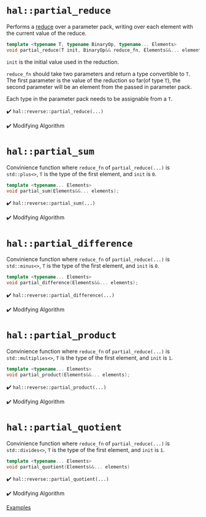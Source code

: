 # `hal::partial_reduce`

Performs a [reduce](reduce.md) over a parameter pack, writing over each
element with the current value of the reduce.

```cpp
template <typename T, typename BinaryOp, typename... Elements>
void partial_reduce(T init, BinaryOp&& reduce_fn, Elements&&... elements);
```

`init` is the initial value used in the reduction.

`reduce_fn` should take two parameters and return a type convertible to `T`. The
first parameter is the value of the reduction so far(of type `T`), the second
parameter will be an element from the passed in parameter pack.

Each type in the parameter pack needs to be assignable from a `T`.

:heavy_check_mark: `hal::reverse::partial_reduce(...)`

:heavy_check_mark: Modifying Algorithm

# `hal::partial_sum`

Convinience function where `reduce_fn` of `partial_reduce(...)` is
`std::plus<>`, `T` is the type of the first element, and `init` is `0`.

```cpp
template <typename... Elements>
void partial_sum(Elements&&... elements);
```

:heavy_check_mark: `hal::reverse::partial_sum(...)`

:heavy_check_mark: Modifying Algorithm

# `hal::partial_difference`

Convinience function where `reduce_fn` of `partial_reduce(...)` is
`std::minus<>`, `T` is the type of the first element, and `init` is `0`.

```cpp
template <typename... Elements>
void partial_difference(Elements&&... elements);
```

:heavy_check_mark: `hal::reverse::partial_difference(...)`

:heavy_check_mark: Modifying Algorithm

# `hal::partial_product`

Convinience function where `reduce_fn` of `partial_reduce(...)` is
`std::multiplies<>`, `T` is the type of the first element, and `init` is `1`.

```cpp
template <typename... Elements>
void partial_product(Elements&&... elements);
```

:heavy_check_mark: `hal::reverse::partial_product(...)`

:heavy_check_mark: Modifying Algorithm

# `hal::partial_quotient`

Convinience function where `reduce_fn` of `partial_reduce(...)` is
`std::divides<>`, `T` is the type of the first element, and `init` is `1`.

```cpp
template <typename... Elements>
void partial_quotient(Elements&&... elements)
```

:heavy_check_mark: `hal::reverse::partial_quotient(...)`

:heavy_check_mark: Modifying Algorithm

[Examples](../tests/partial_reduce.test.cpp)
